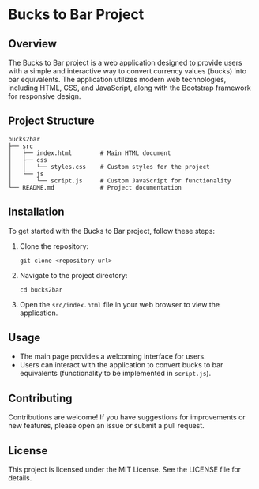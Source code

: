 # Bucks to Bar Project

## Overview
The Bucks to Bar project is a web application designed to provide users with a simple and interactive way to convert currency values (bucks) into bar equivalents. The application utilizes modern web technologies, including HTML, CSS, and JavaScript, along with the Bootstrap framework for responsive design.

## Project Structure
```
bucks2bar
├── src
│   ├── index.html        # Main HTML document
│   ├── css
│   │   └── styles.css    # Custom styles for the project
│   └── js
│       └── script.js     # Custom JavaScript for functionality
└── README.md             # Project documentation
```

## Installation
To get started with the Bucks to Bar project, follow these steps:

1. Clone the repository:
   ```
   git clone <repository-url>
   ```

2. Navigate to the project directory:
   ```
   cd bucks2bar
   ```

3. Open the `src/index.html` file in your web browser to view the application.

## Usage
- The main page provides a welcoming interface for users.
- Users can interact with the application to convert bucks to bar equivalents (functionality to be implemented in `script.js`).

## Contributing
Contributions are welcome! If you have suggestions for improvements or new features, please open an issue or submit a pull request.

## License
This project is licensed under the MIT License. See the LICENSE file for details.